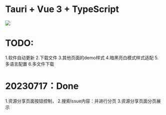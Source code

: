 # Tauri + Vue 3 + TypeScript

![](https://23img.com/i/2023/07/06/h20dgf.jpg)


# TODO:
1.软件自动更新
2.下载文件
3.其他页面的demo样式
4.暗黑亮白模式样式适配
5.多语言配置
6.多文件下载


# 20230717：Done
1.资源分享页面按钮控制，
2.搜索Issue内容：并进行分页
3.资源分享页面分页展示